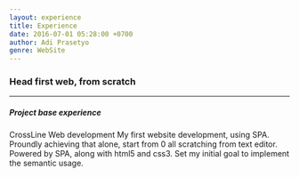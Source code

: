 ```yaml
---
layout: experience
title: Experience
date: 2016-07-01 05:28:00 +0700
author: Adi Prasetyo
genre: WebSite
---
```



### Head first web, from scratch
---

<h5>Project base experience</h5>

<p> CrossLine Web development
  My first website development, using SPA. Proundly achieving that alone, start from 0 all scratching from text editor.
  <br>
  Powered by SPA, along with html5 and css3. Set my initial goal to implement the semantic usage.
</p>
